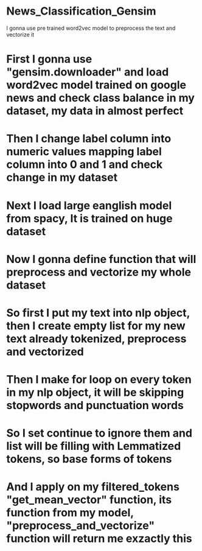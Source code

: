 # News_Classification_Gensim
I gonna use pre trained word2vec model to preprocess the text and vectorize it
# First I gonna use "gensim.downloader" and load word2vec model trained on google news and check class balance in my dataset, my data in almost perfect
# Then I change label column into numeric values mapping label column into 0 and 1 and check change in my dataset
# Next I load large eanglish model from spacy, It is trained on huge dataset
# Now I gonna define function that will preprocess and vectorize my whole dataset
# So first I put my text into nlp object, then I create empty list for my new text already tokenized, preprocess and vectorized
# Then I make for loop on every token in my nlp object, it will be skipping stopwords and punctuation words
# So I set continue to ignore them and list will be filling with Lemmatized tokens, so  base forms of tokens
# And I apply on my filtered_tokens "get_mean_vector" function, its function from my model, "preprocess_and_vectorize" function will return me exzactly this
